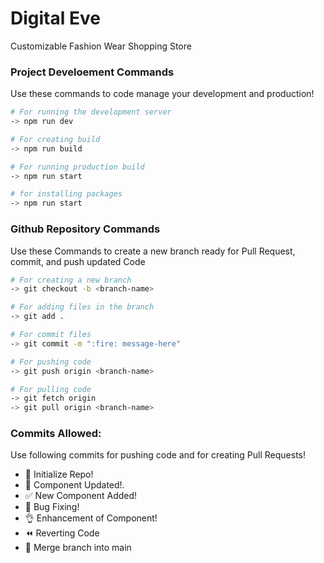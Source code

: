 # Digital Eve
Customizable Fashion Wear Shopping Store

### Project Develoement Commands
Use these commands to code manage your development and production!
```bash
# For running the development server
-> npm run dev

# For creating build
-> npm run build

# For running production build
-> npm run start

# for installing packages
-> npm run start
```


### Github Repository Commands
Use these Commands to create a new branch ready for Pull Request, commit, and push updated Code
```bash
# For creating a new branch
-> git checkout -b <branch-name>

# For adding files in the branch
-> git add .

# For commit files 
-> git commit -m ":fire: message-here"

# For pushing code 
-> git push origin <branch-name>

# For pulling code 
-> git fetch origin
-> git pull origin <branch-name>
```

### Commits Allowed:
Use following commits for pushing code and for creating Pull Requests!
- :rocket: Initialize Repo!
- :wrench: Component Updated!.
- :white_check_mark: New Component Added!
- :bug: Bug Fixing!
- :ok_hand: Enhancement of Component!
- :rewind: Reverting Code
- :twisted_rightwards_arrows: Merge branch into main
